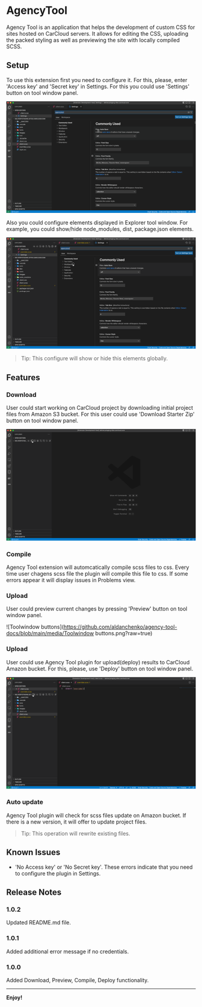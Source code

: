 # AgencyTool

Agency Tool is an application that helps the development of custom CSS for sites hosted on CarCloud servers. It allows for editing the CSS, uploading the packed styling as well as previewing the site with locally compiled SCSS.

## Setup

To use this extension first you need to configure it. For this, please, enter 'Access key' and 'Secret key' in Settings. For this you could use 'Settings' button on tool window panel.

![Credentials](https://github.com/aldanchenko/agency-tool-docs/blob/main/media/settings-credentials.gif?raw=true)

Also you could configure elements displayed in Explorer tool window. For example, you could show/hide node_modules, dist, package.json elements.

![Show/Hide elements](https://github.com/aldanchenko/agency-tool-docs/blob/main/media/settings-show-hide-elements.gif?raw=true)

> Tip: This configure will show or hide this elements globally.

## Features

### Download
User could start working on CarCloud project by downloading initial project files from Amazon S3 bucket. For this user could use 'Download Starter Zip' button on tool window panel.

![Show/Hide elements](https://github.com/aldanchenko/agency-tool-docs/blob/main/media/download.gif?raw=true)

### Compile
Agency Tool extension will automcatically compile scss files to css. Every time user chagens scss file the plugin will compile this file to css. If some errors appear it will display issues in Problems view.

### Upload
User could preview current changes by pressing 'Preview' button on tool window panel.

![Toolwindow buttons](https://github.com/aldanchenko/agency-tool-docs/blob/main/media/Toolwindow buttons.png?raw=true)

### Upload
User could use Agency Tool plugin for upload(deploy) results to CarCloud Amazon bucket. For this, please, use 'Deploy' button on tool window panel.

![Upload](https://github.com/aldanchenko/agency-tool-docs/blob/main/media/upload.gif?raw=true)

### Auto update

Agency Tool plugin will check for scss files update on Amazon bucket. If there is a new version, it will offer to update project files. 

> Tip: This operation will rewrite existing files.

## Known Issues

* 'No Access key' or 'No Secret key'. These errors indicate that you need to configure the plugin in Settings.

## Release Notes

### 1.0.2

Updated README.md file.

### 1.0.1

Added additional error message if no credentials. 

### 1.0.0

Added Download, Preview, Compile, Deploy functionality.

---

**Enjoy!**
